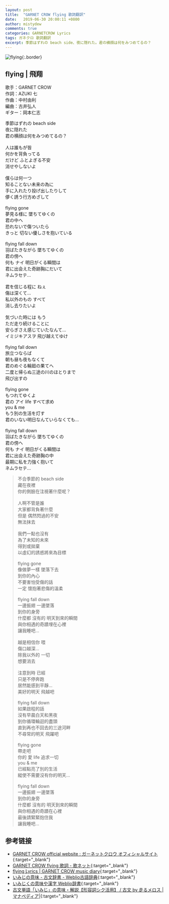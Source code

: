 ```yaml
---
layout: post
title:  "GARNET CROW flying 歌詞翻訳"
date:   2019-06-30 20:00:11 +0800
author: mistydew
comments: true
categories: GARNETCROW Lyrics
tags: ガネクロ 歌詞翻訳
excerpt: 季節はずれの beach side、夜に隠れた。君の横顔は何をみつめてるの？
---
```

![flying](https://raw.githubusercontent.com/mistydew/gc2/master/cover/single/SG06_flying.jpg){:.border}

## flying | 飛翔

歌手：GARNET CROW<br>
作詞：AZUKI 七<br>
作曲：中村由利<br>
編曲：古井弘人<br>
ギター：岡本仁志

<div class="lyric-original">
<p>
季節はずれの beach side<br>
夜に隠れた<br>
君の横顔は何をみつめてるの？<br>
<br>
人は誰もが皆<br>
何かを背負ってる<br>
だけど ふとよぎる不安<br>
消せやしないよ<br>
<br>
僕らは何一つ<br>
知ることない未来の為に<br>
手に入れたり投げ出したりして<br>
儚く誘う行方めざして<br>
<br>
flying gone<br>
夢見る様に 墜ちてゆくの<br>
君の中へ<br>
恐れないで傷ついたら<br>
きっと 切ない優しさを抱いている<br>
<br>
flying fall down<br>
羽ばたきながら 墜ちてゆくの<br>
君の傍へ<br>
何も ナイ 明日がくる瞬間は<br>
君に出会えた奇跡胸にだいて<br>
ネムラセテ…<br>
<br>
君を信じる程に ねぇ<br>
傷は深くて…<br>
私以外のもの すべて<br>
消し去りたいよ<br>
<br>
気づいた時には もう<br>
ただ走り続けることに<br>
安らぎさえ感じていたなんて…<br>
イミジキアスヲ 飛び越えてゆけ<br>
<br>
flying fall down<br>
旅立つならば<br>
朝も昼も夜もなくて<br>
君のめぐる輪廻の果てへ<br>
二度と帰らぬ三途の川のほとりまで<br>
飛び出すの<br>
<br>
flying gone<br>
もつれてゆくよ<br>
君の アイ life すべて求め<br>
you & me<br>
もう別の生活を灯す<br>
君のいない明日なんていらなくても…<br>
<br>
flying fall down<br>
羽ばたきながら 墜ちてゆくの<br>
君の傍へ<br>
何も ナイ 明日がくる瞬間は<br>
君に出会えた奇跡胸の中<br>
最期に私を力強く抱いて<br>
ネムラセテ…
</p>
</div>

<div class="lyric-translation">
<blockquote>
不合季節的 beach side<br>
藏在夜裡<br>
你的側臉在注視著什麼呢？<br>
<br>
人啊不管是誰<br>
大家都背負著什麼<br>
但是 偶然閃過的不安<br>
無法抹去<br>
<br>
我們一點也沒有<br>
為了未知的未來<br>
得到或拋棄<br>
以虛幻的誘惑將來為目標<br>
<br>
flying gone<br>
像做夢一樣 墜落下去<br>
到你的內心<br>
不要害怕受傷的話<br>
一定 懷抱著悲傷的溫柔<br>
<br>
flying fall down<br>
一邊振翅 一邊墜落<br>
到你的身旁<br>
什麼都 沒有的 明天到來的瞬間<br>
與你相遇的奇蹟埋在心裡<br>
讓我睡吧...<br>
<br>
越是相信你 喂<br>
傷口越深...<br>
除我以外的 一切<br>
想要消去<br>
<br>
注意到時 已經<br>
只是不停奔跑<br>
居然能感到平靜...<br>
美好的明天 飛越吧<br>
<br>
flying fall down<br>
如果啟程的話<br>
沒有早晨白天和黑夜<br>
到你循環輪迴的盡頭<br>
直到再也不回去的三途河畔<br>
不尋常的明天 飛躍吧<br>
<br>
flying gone<br>
帶走吧<br>
你的 愛 life 追求一切<br>
you & me<br>
已經點亮了別的生活<br>
縱使不需要沒有你的明天...<br>
<br>
flying fall down<br>
一邊振翅 一邊墜落<br>
到你的身旁<br>
什麼都 沒有的 明天到來的瞬間<br>
與你相遇的奇蹟在心裡<br>
最後請緊緊抱住我<br>
讓我睡吧...
</blockquote>
</div>

## 参考链接

* [GARNET CROW official website : ガーネットクロウ オフィシャルサイト](http://www.garnetcrow.com){:target="_blank"}
* [GARNET CROW flying 歌詞 - 歌ネット](https://www.uta-net.com/song/18219){:target="_blank"}
* [flying Lyrics \| GARNET CROW music diary](https://mistydew.github.io/gc/lyrics/original/flying.html){:target="_blank"}
* [いみじの意味 - 古文辞書 - Weblio古語辞典](https://kobun.weblio.jp/content/いみじ){:target="_blank"}
* [いみじくの意味や漢字 Weblio辞書](https://www.weblio.jp/content/いみじく){:target="_blank"}
* [古文単語「いみじ」の意味・解説【形容詞シク活用】 / 古文 by 走るメロス \|マナペディア\|](http://manapedia.jp/text/4000){:target="_blank"}
